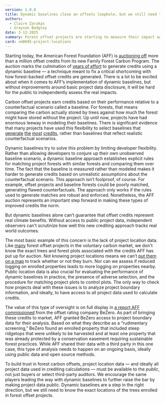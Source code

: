 ```yaml
---
version: 1.0.0
title: Dynamic baselines close an offsets loophole, but we still need to know where the trees are
authors:
  - Claire Zarakas
  - Grayson Badgley
date: 3-12-2025
summary: Forest offset projects are starting to measure their impact against real forests instead of unobserved, modeled counterfactuals. This change could improve the integrity of offsets, but data transparency remains a problem in the offsets industry. Third party observers need public project location data to evaluate if projects lead to real climate benefits.
card: vm0045-project-locations
---
```


Starting today, the American Forest Foundation (AFF) is [auctioning off](https://familyforestcarbon.org/for-corporations/american-forest-foundation-auction/) more than a million offset credits from its new Family Forest Carbon Program. The auction marks the culmination of [years of effort](https://verra.org/methodologies/methodology-for-improved-forest-management/#block_59acdd43a6b5588f0edaf67a6a29fc18) to generate credits using a dynamic baseline — a technique meant to fix a critical shortcoming with how forest-backed offset credits are generated. There is a lot to be excited about when it comes to AFF’s implementation of dynamic baselines, but without improvements around basic project data disclosure, it will be hard for the public to independently assess the real impacts.

Carbon offset projects earn credits based on their performance relative to a counterfactual scenario called a baseline. For forests, that means comparing the carbon actually stored by trees against how much the forest might have stored without the project. Up until now, projects have had enormous leeway in modeling their baselines. There is significant evidence that many projects have used this flexibility to select baselines that [generate](https://www.theguardian.com/environment/2023/jan/18/revealed-forest-carbon-offsets-biggest-provider-worthless-verra-aoe) [the](https://doi.org/10.1126/science.ade3535) [most](https://doi.org/10.1073/pnas.2004334117) [credits](https://doi.org/10.1111/gcb.15943), rather than baselines that reflect realistic counterfactual scenarios.

Dynamic baselines try to solve this problem by limiting developer flexibility. Rather than allowing developers to conjure up their own unobserved baseline scenario, a dynamic baseline approach establishes explicit rules for matching project forests with similar forests and comparing them over time. The fact that the baseline is measured rather than modeled makes it harder to generate credits based on unrealistic assumptions about the counterfactual scenario. This approach isn’t foolproof, of course. For example, offset projects and baseline forests could be poorly matched, generating flawed counterfactuals. The approach only works if the rules used to generate matches are robust and enforced. Nonetheless, the AFF auction represents an important step forward in making these types of improved credits the norm.

But dynamic baselines alone can’t guarantee that offset credits represent real climate benefits. Without access to public project data, independent observers can’t scrutinize how well this new crediting approach tracks real world outcomes.

The most basic example of this concern is the lack of project location data. Like [many](https://carbonplan.org/blog/bigcoast-project-boundary) forest offset projects in the voluntary carbon market, we don't know the exact trees and forest plots associated with the credits AFF has put up for auction. Not knowing project locations means we can’t [put them on a map](https://carbonplan.org/research/forest-offsets-fires) to track whether or not they burn. Nor can we assess if reduced logging on enrolled properties leads to more logging on properties nearby. Public location data is also crucial for evaluating the performance of dynamic baselines in practice, the presence of adverse selection, and the procedure for matching project plots to control plots. The only way to check how projects deal with these issues is to analyze project boundary information, and ideally, to have access to all project data used to calculate credits.

The value of this type of oversight is on full display in [a report AFF commissioned](https://downloads.ctfassets.net/4mlen87uc8f3/5qKPZZDhFYTJsaA8e5CAUv/1958b78e98ef568e63d0177759ee7b3b/FFCP-CA__VCS_3996__-_BeZero_Carbon_ex_ante_Rating_Report_-_Final_-_Oct_2024.pdf) from the offset rating company BeZero. As part of bringing these credits to market, AFF granted BeZero access to project boundary data for their analysis. Based on what they describe as a “rudimentary screening,” BeZero found an enrolled property that included steep ridgetops that were unlikely to be harvested and at least one property that was already protected by a conservation easement requiring sustainable forest practices. While AFF shared their data with a third party in this one case, this type of analysis needs to happen on an ongoing basis, ideally using public data and open source methods.

To build trust in forest carbon offsets, project location data — and ideally all project data used in crediting calculations — must be available to the _public_, not just buyers or select third-party auditors. We encourage the same players leading the way with dynamic baselines to further raise the bar by making project data public. Dynamic baselines are a step in the right direction, but we still need to know the exact locations of the trees enrolled in forest offset projects.
